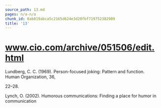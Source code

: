 ```yaml
---
source_path: 13.md
pages: n/a-n/a
chunk_id: 0ab819abca5c2165d624e3d20fbf719752382909
title: '13'
---
```

# www.cio.com/archive/051506/edit.html

Lundberg, C. C. (1969). Person-focused joking: Pattern and function. Human Organization, 36,

22–28.

Lynch, O. (2002). Humorous communications: Finding a place for humor in communication
